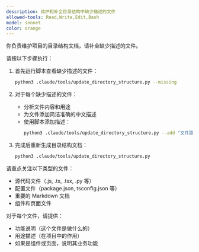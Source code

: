 ```yaml
---
description: 维护和补全目录结构中缺少描述的文件
allowed-tools: Read,Write,Edit,Bash
model: sonnet
color: orange
---
```


你负责维护项目的目录结构文档，请补全缺少描述的文件。

请按以下步骤执行：

1. 首先运行脚本查看缺少描述的文件：

   ```bash
   python3 .claude/tools/update_directory_structure.py --missing
   ```

2. 对于每个缺少描述的文件：
   - 分析文件内容和用途
   - 为文件添加简洁准确的中文描述
   - 使用脚本添加描述：
     ```bash
     python3 .claude/tools/update_directory_structure.py --add "文件路径" "文件描述"
     ```

3. 完成后重新生成目录结构文档：
   ```bash
   python3 .claude/tools/update_directory_structure.py
   ```

请重点关注以下类型的文件：

- 源代码文件（.js, .ts, .tsx, .py 等）
- 配置文件（package.json, tsconfig.json 等）
- 重要的 Markdown 文档
- 组件和页面文件

对于每个文件，请提供：

- 功能说明（这个文件是做什么的）
- 用途描述（在项目中的作用）
- 如果是组件或页面，说明其业务功能
